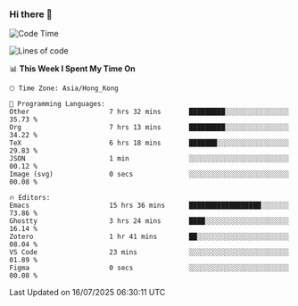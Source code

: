 ### Hi there 👋

<!--
**nicehiro/nicehiro** is a ✨ _special_ ✨ repository because its `README.md` (this file) appears on your GitHub profile.

Here are some ideas to get you started:

- 🔭 I’m currently working on ...
- 🌱 I’m currently learning ...
- 👯 I’m looking to collaborate on ...
- 🤔 I’m looking for help with ...
- 💬 Ask me about ...
- 📫 How to reach me: ...
- 😄 Pronouns: ...
- ⚡ Fun fact: ...
-->

<!--START_SECTION:waka-->
![Code Time](http://img.shields.io/badge/Code%20Time-808%20hrs%2043%20mins-blue)

![Lines of code](https://img.shields.io/badge/From%20Hello%20World%20I%27ve%20Written-1.7%20million%20lines%20of%20code-blue)

📊 **This Week I Spent My Time On** 

```text
🕑︎ Time Zone: Asia/Hong_Kong

💬 Programming Languages: 
Other                    7 hrs 32 mins       █████████░░░░░░░░░░░░░░░░   35.73 % 
Org                      7 hrs 13 mins       █████████░░░░░░░░░░░░░░░░   34.22 % 
TeX                      6 hrs 18 mins       ███████░░░░░░░░░░░░░░░░░░   29.83 % 
JSON                     1 min               ░░░░░░░░░░░░░░░░░░░░░░░░░   00.12 % 
Image (svg)              0 secs              ░░░░░░░░░░░░░░░░░░░░░░░░░   00.08 % 

🔥 Editors: 
Emacs                    15 hrs 36 mins      ██████████████████░░░░░░░   73.86 % 
Ghostty                  3 hrs 24 mins       ████░░░░░░░░░░░░░░░░░░░░░   16.14 % 
Zotero                   1 hr 41 mins        ██░░░░░░░░░░░░░░░░░░░░░░░   08.04 % 
VS Code                  23 mins             ░░░░░░░░░░░░░░░░░░░░░░░░░   01.89 % 
Figma                    0 secs              ░░░░░░░░░░░░░░░░░░░░░░░░░   00.08 % 
```


 Last Updated on 16/07/2025 06:30:11 UTC
<!--END_SECTION:waka-->
